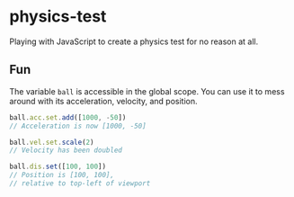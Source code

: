 # physics-test
Playing with JavaScript to create a physics test for no reason at all.

## Fun
The variable `ball` is accessible in the global scope. You can use it to mess around with its acceleration, velocity, and position.

```javascript
ball.acc.set.add([1000, -50])
// Acceleration is now [1000, -50]

ball.vel.set.scale(2)
// Velocity has been doubled

ball.dis.set([100, 100])
// Position is [100, 100],
// relative to top-left of viewport
```
